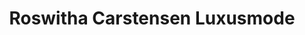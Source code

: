---
title: "Roswitha Carstensen Luxusmode"
url: /bonn/roswitha-carstensen-luxusmode/
shop: Kleidung
---